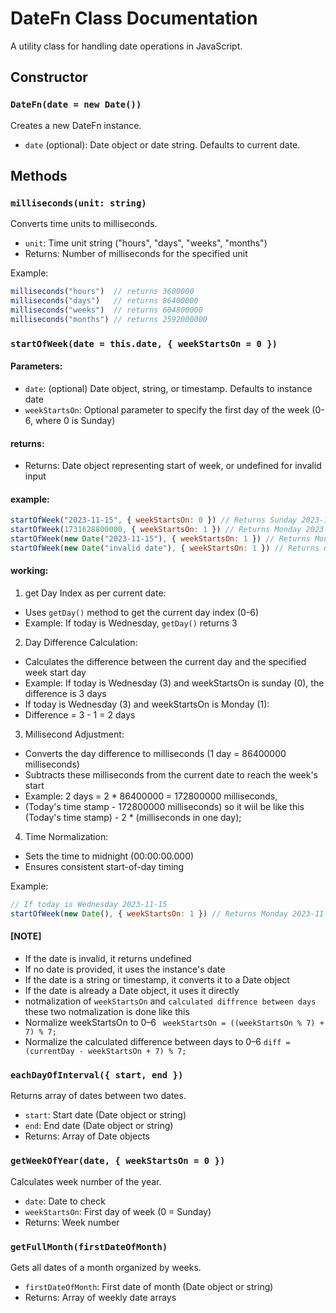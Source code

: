 # DateFn Class Documentation

A utility class for handling date operations in JavaScript.

## Constructor

### `DateFn(date = new Date())`
Creates a new DateFn instance.
- `date` (optional): Date object or date string. Defaults to current date.

## Methods

### `milliseconds(unit: string)`
Converts time units to milliseconds.
- `unit`: Time unit string ("hours", "days", "weeks", "months")
- Returns: Number of milliseconds for the specified unit

Example:
```javascript
milliseconds("hours")  // returns 3600000
milliseconds("days")   // returns 86400000
milliseconds("weeks")  // returns 604800000
milliseconds("months") // returns 2592000000
```

### `startOfWeek(date = this.date, { weekStartsOn = 0 })`
#### Parameters:
- `date`: (optional) Date object, string, or timestamp. Defaults to instance date
- `weekStartsOn`:  Optional parameter to specify the first day of the week (0-6, where 0 is Sunday)


#### returns:
- Returns: Date object representing start of week, or undefined for invalid input

#### example:
```javascript
startOfWeek("2023-11-15", { weekStartsOn: 0 }) // Returns Sunday 2023-11-12 00:00:00    
startOfWeek(1731628800000, { weekStartsOn: 1 }) // Returns Monday 2023-11-13 00:00:00
startOfWeek(new Date("2023-11-15"), { weekStartsOn: 1 }) // Returns Monday 2023-11-13 00:00:00
startOfWeek(new Date("invalid date"), { weekStartsOn: 1 }) // Returns undefined
```


#### working:
1. get Day Index as per current date:
  - Uses `getDay()` method to get the current day index (0-6)
  - Example: If today is Wednesday, `getDay()` returns 3

2. Day Difference Calculation:
  - Calculates the difference between the current day and the specified week start day
  - Example: If today is Wednesday (3) and weekStartsOn is sunday (0), the difference is 3 days
  - If today is Wednesday (3) and weekStartsOn is Monday (1):
  - Difference = 3 - 1 = 2 days 
  

3. Millisecond Adjustment:
  - Converts the day difference to milliseconds (1 day = 86400000 milliseconds)
  - Subtracts these milliseconds from the current date to reach the week's start
  - Example: 2 days = 2 * 86400000 = 172800000 milliseconds, 
  - (Today's time stamp - 172800000 milliseconds)
  so it wiil be like this (Today's time stamp) - 2 * (milliseconds in one day); 

4. Time Normalization:
  - Sets the time to midnight (00:00:00.000)
  - Ensures consistent start-of-day timing

Example:
```javascript
// If today is Wednesday 2023-11-15
startOfWeek(new Date(), { weekStartsOn: 1 }) // Returns Monday 2023-11-13 00:00:00
```


#### [NOTE]
- If the date is invalid, it returns undefined
- If no date is provided, it uses the instance's date
- If the date is a string or timestamp, it converts it to a Date object
- If the date is already a Date object, it uses it directly
- notmalization of `weekStartsOn` and  `calculated diffrence between days` these two notmalization is done like this
- Normalize weekStartsOn to 0–6
 ` weekStartsOn = ((weekStartsOn % 7) + 7) % 7;`
- Normalize the calculated difference between days to 0–6
 `diff = (currentDay - weekStartsOn + 7) % 7;`

### `eachDayOfInterval({ start, end })`
Returns array of dates between two dates.
- `start`: Start date (Date object or string)
- `end`: End date (Date object or string)
- Returns: Array of Date objects

### `getWeekOfYear(date, { weekStartsOn = 0 })`
Calculates week number of the year.
- `date`: Date to check
- `weekStartsOn`: First day of week (0 = Sunday)
- Returns: Week number

### `getFullMonth(firstDateOfMonth)`
Gets all dates of a month organized by weeks.
- `firstDateOfMonth`: First date of month (Date object or string)
- Returns: Array of weekly date arrays
